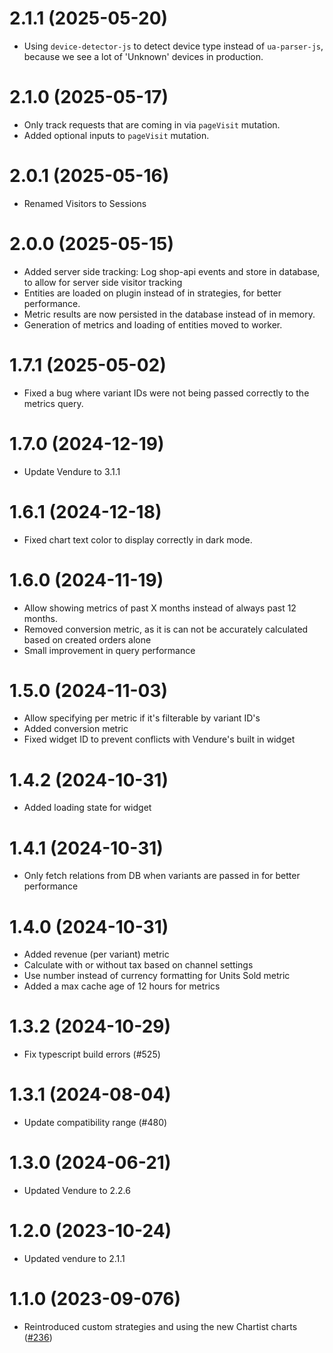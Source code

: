 # 2.1.1 (2025-05-20)

- Using `device-detector-js` to detect device type instead of `ua-parser-js`, because we see a lot of 'Unknown' devices in production.

# 2.1.0 (2025-05-17)

- Only track requests that are coming in via `pageVisit` mutation.
- Added optional inputs to `pageVisit` mutation.

# 2.0.1 (2025-05-16)

- Renamed Visitors to Sessions

# 2.0.0 (2025-05-15)

- Added server side tracking: Log shop-api events and store in database, to allow for server side visitor tracking
- Entities are loaded on plugin instead of in strategies, for better performance.
- Metric results are now persisted in the database instead of in memory.
- Generation of metrics and loading of entities moved to worker.

# 1.7.1 (2025-05-02)

- Fixed a bug where variant IDs were not being passed correctly to the metrics query.

# 1.7.0 (2024-12-19)

- Update Vendure to 3.1.1

# 1.6.1 (2024-12-18)

- Fixed chart text color to display correctly in dark mode.

# 1.6.0 (2024-11-19)

- Allow showing metrics of past X months instead of always past 12 months.
- Removed conversion metric, as it is can not be accurately calculated based on created orders alone
- Small improvement in query performance

# 1.5.0 (2024-11-03)

- Allow specifying per metric if it's filterable by variant ID's
- Added conversion metric
- Fixed widget ID to prevent conflicts with Vendure's built in widget

# 1.4.2 (2024-10-31)

- Added loading state for widget

# 1.4.1 (2024-10-31)

- Only fetch relations from DB when variants are passed in for better performance

# 1.4.0 (2024-10-31)

- Added revenue (per variant) metric
- Calculate with or without tax based on channel settings
- Use number instead of currency formatting for Units Sold metric
- Added a max cache age of 12 hours for metrics

# 1.3.2 (2024-10-29)

- Fix typescript build errors (#525)

# 1.3.1 (2024-08-04)

- Update compatibility range (#480)

# 1.3.0 (2024-06-21)

- Updated Vendure to 2.2.6

# 1.2.0 (2023-10-24)

- Updated vendure to 2.1.1

# 1.1.0 (2023-09-076)

- Reintroduced custom strategies and using the new Chartist charts ([#236](https://github.com/Pinelab-studio/pinelab-vendure-plugins/pull/236))
